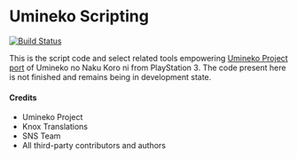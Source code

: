Umineko Scripting
=================

[![Build Status](https://travis-ci.com/umineko-project/umineko-scripting.svg?branch=master)](https://travis-ci.com/umineko-project/umineko-scripting)

This is the script code and select related tools empowering [Umineko Project port](https://umineko-project.org) of Umineko no Naku Koro ni from PlayStation 3. The code present here is not finished and remains being in development state.

#### Credits
- Umineko Project
- Knox Translations
- SNS Team
- All third-party contributors and authors
